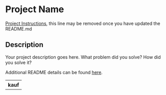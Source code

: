 # Project Name

[Project Instructions](./INSTRUCTIONS.md), this line may be removed once you have updated the README.md

## Description

Your project description goes here. What problem did you solve? How did you solve it?

Additional README details can be found [here](https://github.com/PrimeAcademy/readme-template/blob/master/README.md).

<table>
<tr> 

<th> kauf</th>





 </tr>


</table>